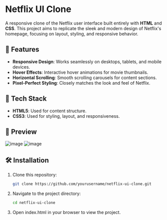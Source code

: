 # Netflix UI Clone  

A responsive clone of the Netflix user interface built entirely with **HTML** and **CSS**. This project aims to replicate the sleek and modern design of Netflix's homepage, focusing on layout, styling, and responsive behavior.

## 🌟 Features  
- **Responsive Design**: Works seamlessly on desktops, tablets, and mobile devices.  
- **Hover Effects**: Interactive hover animations for movie thumbnails.  
- **Horizontal Scrolling**: Smooth scrolling carousels for content sections.  
- **Pixel-Perfect Styling**: Closely matches the look and feel of Netflix.  

## 🔧 Tech Stack  
- **HTML5**: Used for content structure.  
- **CSS3**: Used for styling, layout, and responsiveness.  

## 📸 Preview 
![image](https://github.com/user-attachments/assets/244cecf4-3152-48d2-8234-4b5b459b4a5b)
![image](https://github.com/user-attachments/assets/62c7f2f7-16a2-42ed-bce3-cc110702daee)
 

## 🛠 Installation  

1. Clone this repository:  
   ```bash
   git clone https://github.com/yourusername/netflix-ui-clone.git

2. Navigate to the project directory:
   ```bash
   cd netflix-ui-clone
   
3. Open index.html in your browser to view the project.
